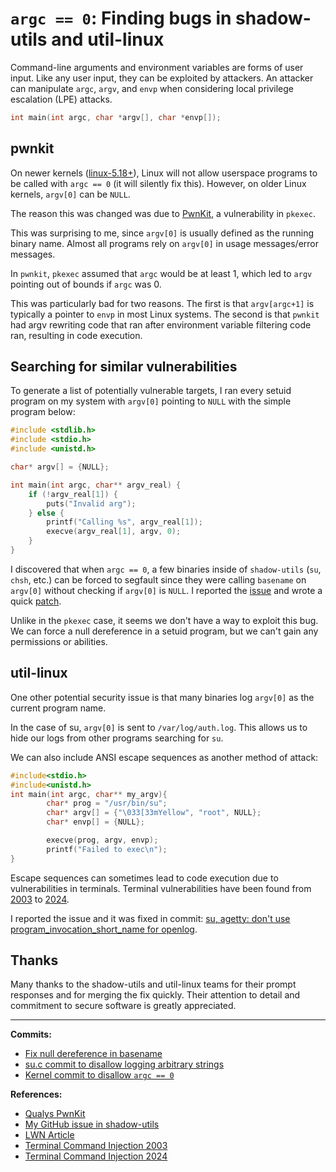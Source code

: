 # `argc == 0`: Finding bugs in shadow-utils and util-linux

Command-line arguments and environment variables are forms of user input. Like any user input, they can be exploited by attackers. An attacker can manipulate `argc`, `argv`, and `envp` when considering local privilege escalation (LPE) attacks.

```c
int main(int argc, char *argv[], char *envp[]);
```

## pwnkit

On newer kernels ([linux-5.18+](https://git.kernel.org/pub/scm/linux/kernel/git/torvalds/linux.git/commit/?id=1f6e5e2c)), Linux will not allow userspace programs to be called with `argc == 0` (it will silently fix this). However, on older Linux kernels, `argv[0]` can be `NULL`.

The reason this was changed was due to [PwnKit](https://blog.qualys.com/vulnerabilities-research/2022/01/25/cve-2021-4034-pkexec-local-privilege-escalation-vulnerability), a vulnerability in `pkexec`.

This was surprising to me, since `argv[0]` is usually defined as the running binary name. Almost all programs rely on `argv[0]` in usage messages/error messages.

In `pwnkit`, `pkexec` assumed that `argc` would be at least 1, which led to `argv` pointing out of bounds if `argc` was 0.

This was particularly bad for two reasons. The first is that `argv[argc+1]` is typically a pointer to `envp` in most Linux systems. The second is that `pwnkit` had argv rewriting code that ran after environment variable filtering code ran, resulting in code execution.

## Searching for similar vulnerabilities

To generate a list of potentially vulnerable targets, I ran every setuid program on my system with `argv[0]` pointing to `NULL` with the simple program below:

```c
#include <stdlib.h>
#include <stdio.h>
#include <unistd.h>

char* argv[] = {NULL};

int main(int argc, char** argv_real) {
    if (!argv_real[1]) {
        puts("Invalid arg");
    } else {
        printf("Calling %s", argv_real[1]);
        execve(argv_real[1], argv, 0);
    }
}
```

I discovered that when `argc == 0`, a few binaries inside of `shadow-utils` (`su`, `chsh`, etc.) can be forced to segfault since they were calling `basename` on `argv[0]` without checking if `argv[0]` is `NULL`. I reported the [issue](https://github.com/shadow-maint/shadow/issues/680) and wrote a quick [patch](https://github.com/shadow-maint/shadow/commit/c089196e15dcafc186474469c4914638da233b31).

Unlike in the `pkexec` case, it seems we don't have a way to exploit this bug. We can force a null dereference in a setuid program, but we can't gain any permissions or abilities.

## util-linux

One other potential security issue is that many binaries log `argv[0]` as the current program name.

In the case of su, `argv[0]` is sent to `/var/log/auth.log`. This allows us to hide our logs from other programs searching for `su`.

We can also include ANSI escape sequences as another method of attack:

```c
#include<stdio.h>
#include<unistd.h>
int main(int argc, char** my_argv){
        char* prog = "/usr/bin/su";
        char* argv[] = {"\033[33mYellow", "root", NULL};
        char* envp[] = {NULL};

        execve(prog, argv, envp);
        printf("Failed to exec\n");
}
```

Escape sequences can sometimes lead to code execution due to vulnerabilities in terminals. Terminal vulnerabilities have been found from [2003](https://seclists.org/fulldisclosure/2003/Feb/att-341/Termulation.txt) to [2024](https://packetstorm.news/files/id/177031).

I reported the issue and it was fixed in commit: [su, agetty: don't use program_invocation_short_name for openlog](https://git.kernel.org/pub/scm/utils/util-linux/util-linux.git/commit/?id=677a3168b261f3289e282a02dfd85d7f37de0447).

## Thanks

Many thanks to the shadow-utils and util-linux teams for their prompt responses and for merging the fix quickly. Their attention to detail and commitment to secure software is greatly appreciated.

---

**Commits:**
* [Fix null dereference in basename](https://github.com/shadow-maint/shadow/commit/c089196e15dcafc186474469c4914638da233b31)
* [su.c commit to disallow logging arbitrary strings](https://git.kernel.org/pub/scm/utils/util-linux/util-linux.git/commit/?id=677a3168b261f3289e282a02dfd85d7f37de0447)
* [Kernel commit to disallow `argc == 0`](https://git.kernel.org/pub/scm/linux/kernel/git/torvalds/linux.git/commit/?id=dcd46d897adb70d63e025f175a00a89797d31a43)

**References:**

* [Qualys PwnKit](https://blog.qualys.com/vulnerabilities-threat-research/2022/01/25/pwnkit-local-privilege-escalation-vulnerability-discovered-in-polkits-pkexec-cve-2021-4034)
* [My GitHub issue in shadow-utils](https://github.com/shadow-maint/shadow/issues/680)
* [LWN Article](https://lwn.net/Articles/882799/)
* [Terminal Command Injection 2003](https://seclists.org/fulldisclosure/2003/Feb/att-341/Termulation.txt)
* [Terminal Command Injection 2024](https://packetstorm.news/files/id/177031)

